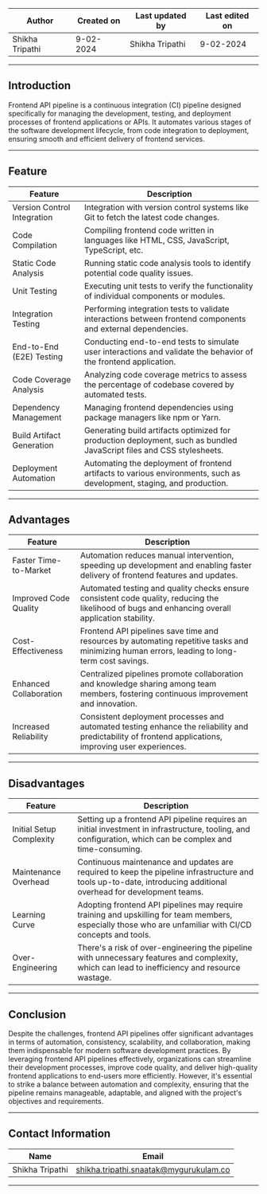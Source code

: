 
| Author | Created on | Last updated by | Last edited on |
|--------|------------|-----------------|----------------|
|Shikha Tripathi | 9-02-2024 | Shikha Tripathi | 9-02-2024|

***
## Introduction
Frontend API pipeline is a continuous integration (CI) pipeline designed specifically for managing the development, testing, and deployment processes of frontend applications or APIs. It automates various stages of the software development lifecycle, from code integration to deployment, ensuring smooth and efficient delivery of frontend services.

***

## Feature
|   Feature	| Description |
|-----------|-------------|
| Version Control Integration	| Integration with version control systems like Git to fetch the latest code changes.|
| Code Compilation	| Compiling frontend code written in languages like HTML, CSS, JavaScript, TypeScript, etc. |
| Static Code Analysis |	Running static code analysis tools to identify potential code quality issues.|
| Unit Testing	| Executing unit tests to verify the functionality of individual components or modules.|
| Integration Testing	| Performing integration tests to validate interactions between frontend components and external dependencies.|
| End-to-End (E2E) Testing	| Conducting end-to-end tests to simulate user interactions and validate the behavior of the frontend application.|
| Code Coverage Analysis	| Analyzing code coverage metrics to assess the percentage of codebase covered by automated tests.|
| Dependency Management	| Managing frontend dependencies using package managers like npm or Yarn.|
| Build Artifact Generation	| Generating build artifacts optimized for production deployment, such as bundled JavaScript files and CSS stylesheets.|
| Deployment Automation	| Automating the deployment of frontend artifacts to various environments, such as development, staging, and production.|

***

## Advantages
|Feature |Description |
|--------|------------|
| Faster Time-to-Market | Automation reduces manual intervention, speeding up development and enabling faster delivery of frontend features and updates.|
| Improved Code Quality	| Automated testing and quality checks ensure consistent code quality, reducing the likelihood of bugs and enhancing overall application stability.|
| Cost-Effectiveness	| Frontend API pipelines save time and resources by automating repetitive tasks and minimizing human errors, leading to long-term cost savings.|
| Enhanced Collaboration	| Centralized pipelines promote collaboration and knowledge sharing among team members, fostering continuous improvement and innovation.|
| Increased Reliability	| Consistent deployment processes and automated testing enhance the reliability and predictability of frontend applications, improving user experiences.|

***
## Disadvantages
| Feature |	Description |
|---------|-------------|
| Initial Setup Complexity	| Setting up a frontend API pipeline requires an initial investment in infrastructure, tooling, and configuration, which can be complex and time-consuming.|
| Maintenance Overhead	| Continuous maintenance and updates are required to keep the pipeline infrastructure and tools up-to-date, introducing additional overhead for development teams.|
| Learning Curve	| Adopting frontend API pipelines may require training and upskilling for team members, especially those who are unfamiliar with CI/CD concepts and tools.|
| Over-Engineering	| There's a risk of over-engineering the pipeline with unnecessary features and complexity, which can lead to inefficiency and resource wastage.|

***
## Conclusion
Despite the challenges, frontend API pipelines offer significant advantages in terms of automation, consistency, scalability, and collaboration, making them indispensable for modern software development practices. By leveraging frontend API pipelines effectively, organizations can streamline their development processes, improve code quality, and deliver high-quality frontend applications to end-users more efficiently. However, it's essential to strike a balance between automation and complexity, ensuring that the pipeline remains manageable, adaptable, and aligned with the project's objectives and requirements.

***
## Contact Information

|     Name         | Email  |
| -----------------| ------------------------------------ |
| Shikha Tripathi   | shikha.tripathi.snaatak@mygurukulam.co |
***


